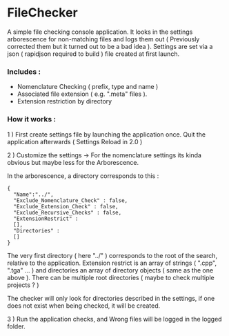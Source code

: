 # FileChecker

A simple file checking console application. It looks in the settings arborescence for non-matching files and logs them out 
( Previously corrected them but it turned out to be a bad idea ).
Settings are set via a json ( rapidjson required to build ) file created at first launch.

### Includes :

- Nomenclature Checking ( prefix, type and name )
- Associated file extension ( e.g. ".meta" files ).
- Extension restriction by directory

### How it works :

1 ) First create settings file by launching the application once. Quit the application afterwards ( Settings Reload in 2.0 )

2 ) Customize the settings -> For the nomenclature settings its kinda obvious but maybe less for the Arborescence.

In the arborescence, a directory corresponds to this :
```
{
  "Name":"../",
  "Exclude_Nomenclature_Check" : false,
  "Exclude_Extension_Check" : false,
  "Exclude_Recursive_Checks" : false,
  "ExtensionRestrict" :
  [],
  "Directories" : 
  []
}
```
The very first directory ( here "../" ) corresponds to the root of the search, relative to the application. Extension restrict is an
array of strings ( ".cpp", ".tga" ... ) and directories an array of directory objects ( same as the one above ). There can be multiple 
root directories ( maybe to check multiple projects ? )

The checker will only look for directories described in the settings, if one does not exist when being checked, it will be created.

3 ) Run the application checks, and Wrong files will be logged in the logged folder.
